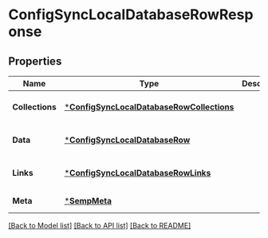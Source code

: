# ConfigSyncLocalDatabaseRowResponse

## Properties
Name | Type | Description | Notes
------------ | ------------- | ------------- | -------------
**Collections** | [***ConfigSyncLocalDatabaseRowCollections**](ConfigSyncLocalDatabaseRowCollections.md) |  | [optional] [default to null]
**Data** | [***ConfigSyncLocalDatabaseRow**](ConfigSyncLocalDatabaseRow.md) |  | [optional] [default to null]
**Links** | [***ConfigSyncLocalDatabaseRowLinks**](ConfigSyncLocalDatabaseRowLinks.md) |  | [optional] [default to null]
**Meta** | [***SempMeta**](SempMeta.md) |  | [default to null]

[[Back to Model list]](../README.md#documentation-for-models) [[Back to API list]](../README.md#documentation-for-api-endpoints) [[Back to README]](../README.md)

